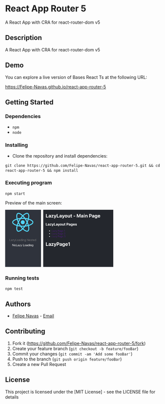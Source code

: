 # React App Router 5

A React App with CRA for react-router-dom v5

## Description

A React App with CRA for react-router-dom v5

## Demo

You can explore a live version of Bases React Ts at the following URL:

https://Felipe-Navas.github.io/react-app-router-5

## Getting Started

### Dependencies

- `npm`
- `node`

### Installing

- Clone the repository and install dependencies:

```
git clone https://github.com/Felipe-Navas/react-app-router-5.git && cd react-app-router-5 && npm install
```

### Executing program

```
npm start
```

Preview of the main screen:

<img width="350" src="assets/MainPreview.png" alt="Preview of the main screen" />

### Running tests

```
npm test
```

## Authors

- [Felipe Navas](https://www.linkedin.com/in/felipenavaslederhos) - [Email](mailto:felipenavas.itec@gmail.com?subject=[GitHub]%react-app-router-5)

## Contributing

1. Fork it (<https://github.com/Felipe-Navas/react-app-router-5/fork>)
2. Create your feature branch (`git checkout -b feature/fooBar`)
3. Commit your changes (`git commit -am 'Add some fooBar'`)
4. Push to the branch (`git push origin feature/fooBar`)
5. Create a new Pull Request

## License

This project is licensed under the [MIT License] - see the LICENSE file for details
